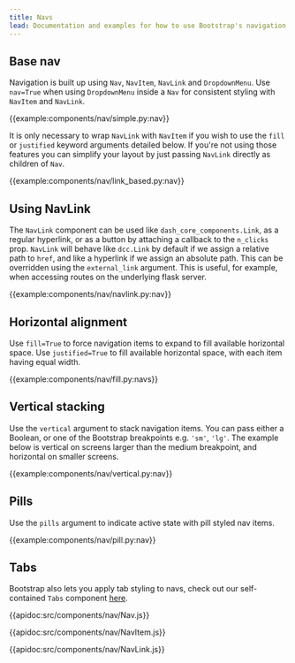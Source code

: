 ```yaml
---
title: Navs
lead: Documentation and examples for how to use Bootstrap's navigation components with _dash-bootstrap-components_.
---
```


## Base nav

Navigation is built up using `Nav`, `NavItem`, `NavLink` and `DropdownMenu`. Use `nav=True` when using `DropdownMenu` inside a `Nav` for consistent styling with `NavItem` and `NavLink`.

{{example:components/nav/simple.py:nav}}

It is only necessary to wrap `NavLink` with `NavItem` if you wish to use the `fill` or `justified` keyword arguments detailed below. If you're not using those features you can simplify your layout by just passing `NavLink` directly as children of `Nav`.

{{example:components/nav/link_based.py:nav}}

## Using NavLink

The `NavLink` component can be used like `dash_core_components.Link`, as a regular hyperlink, or as a button by attaching a callback to the `n_clicks` prop. `NavLink` will behave like `dcc.Link` by default if we assign a relative path to `href`, and like a hyperlink if we assign an absolute path. This can be overridden using the `external_link` argument. This is useful, for example, when accessing routes on the underlying flask server.

{{example:components/nav/navlink.py:nav}}

## Horizontal alignment

Use `fill=True` to force navigation items to expand to fill available horizontal space. Use `justified=True` to fill available horizontal space, with each item having equal width.

{{example:components/nav/fill.py:navs}}

## Vertical stacking

Use the `vertical` argument to stack navigation items. You can pass either a Boolean, or one of the Bootstrap breakpoints e.g. `'sm'`, `'lg'`. The example below is vertical on screens larger than the medium breakpoint, and horizontal on smaller screens.

{{example:components/nav/vertical.py:nav}}

## Pills

Use the `pills` argument to indicate active state with pill styled nav items.

{{example:components/nav/pill.py:nav}}

## Tabs

Bootstrap also lets you apply tab styling to navs, check out our self-contained `Tabs` component [here](/l/components/tabs).

{{apidoc:src/components/nav/Nav.js}}

{{apidoc:src/components/nav/NavItem.js}}

{{apidoc:src/components/nav/NavLink.js}}
